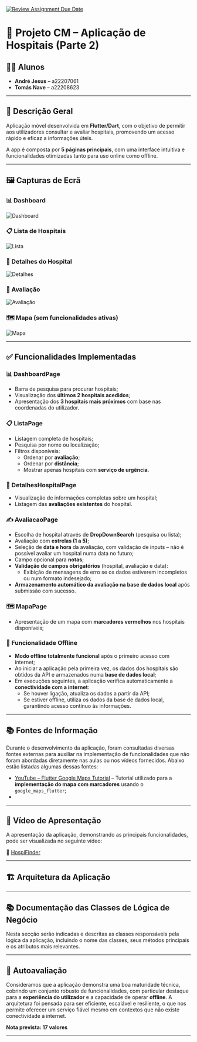 [![Review Assignment Due Date](https://classroom.github.com/assets/deadline-readme-button-22041afd0340ce965d47ae6ef1cefeee28c7c493a6346c4f15d667ab976d596c.svg)](https://classroom.github.com/a/0pdlt3gZ)

# 📱 Projeto CM – Aplicação de Hospitais (Parte 2)

## 👨‍💻 Alunos

- **André Jesus** – a22207061
- **Tomás Nave** – a22208623

---

## 📝 Descrição Geral

Aplicação móvel desenvolvida em **Flutter/Dart**, com o objetivo de permitir aos utilizadores consultar e avaliar hospitais, promovendo um acesso rápido e eficaz a informações úteis.

A app é composta por **5 páginas principais**, com uma interface intuitiva e funcionalidades otimizadas tanto para uso online como offline.

---

## 🖼️ Capturas de Ecrã

### 📊 Dashboard

![Dashboard](assets/screens/dashBoardPage.png)

### 📋 Lista de Hospitais

![Lista](assets/screens/listaPage.png)

### 🏥 Detalhes do Hospital

![Detalhes](assets/screens/detalhes_hospital_page.png)

### 🌟 Avaliação

![Avaliação](assets/screens/avaliacaoPage.png)

### 🗺️ Mapa (sem funcionalidades ativas)

![Mapa](assets/screens/mapa.png)

---

## ✅ Funcionalidades Implementadas

### 📊 DashboardPage
- Barra de pesquisa para procurar hospitais;
- Visualização dos **últimos 2 hospitais acedidos**;
- Apresentação dos **3 hospitais mais próximos** com base nas coordenadas do utilizador.

### 📋 ListaPage
- Listagem completa de hospitais;
- Pesquisa por nome ou localização;
- Filtros disponíveis:
    - Ordenar por **avaliação**;
    - Ordenar por **distância**;
    - Mostrar apenas hospitais com **serviço de urgência**.

### 🏥 DetalhesHospitalPage
- Visualização de informações completas sobre um hospital;
- Listagem das **avaliações existentes** do hospital.

### ✍️ AvaliacaoPage
- Escolha de hospital através de **DropDownSearch** (pesquisa ou lista);
- Avaliação com **estrelas (1 a 5)**;
- Seleção de **data e hora** da avaliação, com validação de inputs – não é possível avaliar um hospital numa data no futuro;
- Campo opcional para **notas**;
- **Validação de campos obrigatórios** (hospital, avaliação e data):
    - Exibição de mensagens de erro se os dados estiverem incompletos ou num formato indesejado;
- **Armazenamento automático da avaliação na base de dados local** após submissão com sucesso.

### 🗺️ MapaPage
- Apresentação de um mapa com **marcadores vermelhos** nos hospitais disponíveis;

### 📡 Funcionalidade Offline
- **Modo offline totalmente funcional** após o primeiro acesso com internet;
- Ao iniciar a aplicação pela primeira vez, os dados dos hospitais são obtidos da API e armazenados numa **base de dados local**;
- Em execuções seguintes, a aplicação verifica automaticamente a **conectividade com a internet**:
    - Se houver ligação, atualiza os dados a partir da API;
    - Se estiver offline, utiliza os dados da base de dados local, garantindo acesso contínuo às informações.

---

## 📚 Fontes de Informação

Durante o desenvolvimento da aplicação, foram consultadas diversas fontes externas para auxiliar na implementação de funcionalidades que não foram abordadas diretamente nas aulas ou nos vídeos fornecidos. Abaixo estão listadas algumas dessas fontes:

- [YouTube – Flutter Google Maps Tutorial](https://youtu.be/M7cOmiSly3Q?si=50yc7vlakMaxRz3Z) – Tutorial utilizado para a **implementação do mapa com marcadores** usando o `google_maps_flutter`;
- 

---

## 🎥 Vídeo de Apresentação

A apresentação da aplicação, demonstrando as principais funcionalidades, pode ser visualizada no seguinte vídeo:

🔗 [HospiFinder](AQUI_COLOCAR_O_LINK)

---

## 🏗️ Arquitetura da Aplicação

<!-- Descrição da arquitetura da aplicação, estrutura de pastas, padrão utilizado, etc. -->

---

## 📚 Documentação das Classes de Lógica de Negócio

Nesta secção serão indicadas e descritas as classes responsáveis pela lógica da aplicação, incluindo o nome das classes, seus métodos principais e os atributos mais relevantes.

<!-- Exemplo:
### NomeDaClasse
- **Atributos:**
  - atributo1: tipo
  - atributo2: tipo
- **Métodos:**
  - metodo1(parâmetros): descrição do que faz
  - metodo2(parâmetros): descrição do que faz
-->

---

## 🧠 Autoavaliação

Consideramos que a aplicação demonstra uma boa maturidade técnica, cobrindo um conjunto robusto de funcionalidades, com particular destaque para a **experiência do utilizador** e a capacidade de operar **offline**. A arquitetura foi pensada para ser eficiente, escalável e resiliente, o que nos permite oferecer um serviço fiável mesmo em contextos que não existe conectividade à internet.

**Nota prevista: 17 valores**

---
